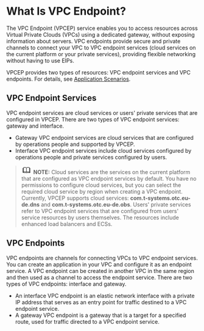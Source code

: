 # What Is VPC Endpoint?<a name="en-us_topic_0131645194"></a>

The VPC Endpoint \(VPCEP\) service enables you to access resources across Virtual Private Clouds \(VPCs\) using a dedicated gateway, without exposing information about servers. VPC endpoints provide secure and private channels to connect your VPC to VPC endpoint services \(cloud services on the current platform or your private services\), providing flexible networking without having to use EIPs.

VPCEP provides two types of resources: VPC endpoint services and VPC endpoints. For details, see  [Application Scenarios](application-scenarios.md).

## VPC Endpoint Services<a name="section17321622426"></a>

VPC endpoint services are cloud services or users' private services that are configured in VPCEP. There are two types of VPC endpoint services: gateway and interface.

-   Gateway VPC endpoint services are cloud services that are configured by operations people and supported by VPCEP.
-   Interface VPC endpoint services include cloud services configured by operations people and private services configured by users.

>![](public_sys-resources/icon-note.gif) **NOTE:** 
>Cloud services are the services on the current platform that are configured as VPC endpoint services by default. You have no permissions to configure cloud services, but you can select the required cloud service by region when creating a VPC endpoint.
>Currently, VPCEP supports cloud services:  **com.t-systems.otc.eu-de.dns**  and  **com.t-systems.otc.eu-de.obs**.
>Users' private services refer to VPC endpoint services that are configured from users' service resources by users themselves. The resources include enhanced load balancers and ECSs.

## VPC Endpoints<a name="section15116958232"></a>

VPC endpoints are channels for connecting VPCs to VPC endpoint services. You can create an application in your VPC and configure it as an endpoint service. A VPC endpoint can be created in another VPC in the same region and then used as a channel to access the endpoint service. There are two types of VPC endpoints: interface and gateway.

-   An interface VPC endpoint is an elastic network interface with a private IP address that serves as an entry point for traffic destined to a VPC endpoint service.
-   A gateway VPC endpoint is a gateway that is a target for a specified route, used for traffic directed to a VPC endpoint service.

